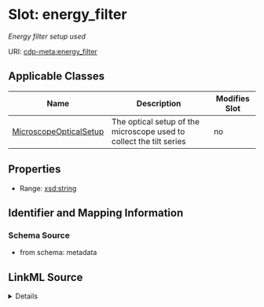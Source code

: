 

# Slot: energy_filter


_Energy filter setup used_



URI: [cdp-meta:energy_filter](metadataenergy_filter)



<!-- no inheritance hierarchy -->





## Applicable Classes

| Name | Description | Modifies Slot |
| --- | --- | --- |
| [MicroscopeOpticalSetup](MicroscopeOpticalSetup.md) | The optical setup of the microscope used to collect the tilt series |  no  |







## Properties

* Range: [xsd:string](http://www.w3.org/2001/XMLSchema#string)





## Identifier and Mapping Information







### Schema Source


* from schema: metadata




## LinkML Source

<details>
```yaml
name: energy_filter
description: Energy filter setup used
from_schema: metadata
exact_mappings:
- cdp-common:tiltseries_microscope_energy_filter
rank: 1000
alias: energy_filter
owner: MicroscopeOpticalSetup
domain_of:
- MicroscopeOpticalSetup
range: string
inlined: true
inlined_as_list: true

```
</details>